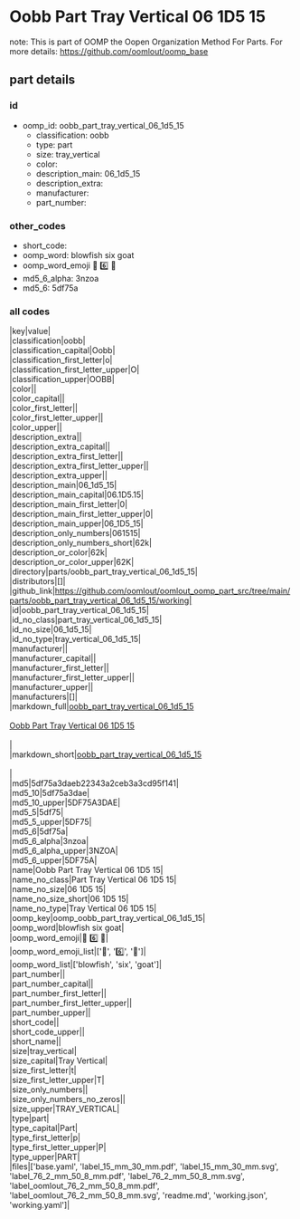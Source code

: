 # Oobb Part Tray Vertical 06 1D5 15  

note: This is part of OOMP the Oopen Organization Method For Parts. For more details: https://github.com/oomlout/oomp_base

##  part details





### id
* oomp_id: oobb_part_tray_vertical_06_1d5_15
  * classification: oobb
  * type: part
  * size: tray_vertical
  * color: 
  * description_main: 06_1d5_15
  * description_extra: 
  * manufacturer: 
  * part_number: 

### other_codes
* short_code: 
* oomp_word: blowfish six goat
* oomp_word_emoji :blowfish: :six: :goat:
* md5_6_alpha: 3nzoa
* md5_6: 5df75a

### all codes 
|key|value|  
|classification|oobb|  
|classification_capital|Oobb|  
|classification_first_letter|o|  
|classification_first_letter_upper|O|  
|classification_upper|OOBB|  
|color||  
|color_capital||  
|color_first_letter||  
|color_first_letter_upper||  
|color_upper||  
|description_extra||  
|description_extra_capital||  
|description_extra_first_letter||  
|description_extra_first_letter_upper||  
|description_extra_upper||  
|description_main|06_1d5_15|  
|description_main_capital|06.1D5.15|  
|description_main_first_letter|0|  
|description_main_first_letter_upper|0|  
|description_main_upper|06_1D5_15|  
|description_only_numbers|061515|  
|description_only_numbers_short|62k|  
|description_or_color|62k|  
|description_or_color_upper|62K|  
|directory|parts/oobb_part_tray_vertical_06_1d5_15|  
|distributors|[]|  
|github_link|https://github.com/oomlout/oomlout_oomp_part_src/tree/main/parts/oobb_part_tray_vertical_06_1d5_15/working|  
|id|oobb_part_tray_vertical_06_1d5_15|  
|id_no_class|part_tray_vertical_06_1d5_15|  
|id_no_size|06_1d5_15|  
|id_no_type|tray_vertical_06_1d5_15|  
|manufacturer||  
|manufacturer_capital||  
|manufacturer_first_letter||  
|manufacturer_first_letter_upper||  
|manufacturer_upper||  
|manufacturers|[]|  
|markdown_full|[oobb_part_tray_vertical_06_1d5_15](https://github.com/oomlout/oomlout_oomp_part_src/tree/main/parts/oobb_part_tray_vertical_06_1d5_15/working)<br>[](https://github.com/oomlout/oomlout_oomp_part_src/tree/main/parts/oobb_part_tray_vertical_06_1d5_15/working)<br>[Oobb Part Tray Vertical 06 1D5 15](https://github.com/oomlout/oomlout_oomp_part_src/tree/main/parts/oobb_part_tray_vertical_06_1d5_15/working)<br><br>|  
|markdown_short|[oobb_part_tray_vertical_06_1d5_15](https://github.com/oomlout/oomlout_oomp_part_src/tree/main/parts/oobb_part_tray_vertical_06_1d5_15/working)<br><br>|  
|md5|5df75a3daeb22343a2ceb3a3cd95f141|  
|md5_10|5df75a3dae|  
|md5_10_upper|5DF75A3DAE|  
|md5_5|5df75|  
|md5_5_upper|5DF75|  
|md5_6|5df75a|  
|md5_6_alpha|3nzoa|  
|md5_6_alpha_upper|3NZOA|  
|md5_6_upper|5DF75A|  
|name|Oobb Part Tray Vertical 06 1D5 15|  
|name_no_class|Part Tray Vertical 06 1D5 15|  
|name_no_size|06 1D5 15|  
|name_no_size_short|06 1D5 15|  
|name_no_type|Tray Vertical 06 1D5 15|  
|oomp_key|oomp_oobb_part_tray_vertical_06_1d5_15|  
|oomp_word|blowfish six goat|  
|oomp_word_emoji|:blowfish: :six: :goat:|  
|oomp_word_emoji_list|[':blowfish:', ':six:', ':goat:']|  
|oomp_word_list|['blowfish', 'six', 'goat']|  
|part_number||  
|part_number_capital||  
|part_number_first_letter||  
|part_number_first_letter_upper||  
|part_number_upper||  
|short_code||  
|short_code_upper||  
|short_name||  
|size|tray_vertical|  
|size_capital|Tray Vertical|  
|size_first_letter|t|  
|size_first_letter_upper|T|  
|size_only_numbers||  
|size_only_numbers_no_zeros||  
|size_upper|TRAY_VERTICAL|  
|type|part|  
|type_capital|Part|  
|type_first_letter|p|  
|type_first_letter_upper|P|  
|type_upper|PART|  
|files|['base.yaml', 'label_15_mm_30_mm.pdf', 'label_15_mm_30_mm.svg', 'label_76_2_mm_50_8_mm.pdf', 'label_76_2_mm_50_8_mm.svg', 'label_oomlout_76_2_mm_50_8_mm.pdf', 'label_oomlout_76_2_mm_50_8_mm.svg', 'readme.md', 'working.json', 'working.yaml']|  
